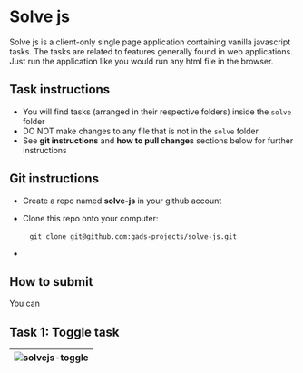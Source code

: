 # Solve js
Solve js is a client-only single page application containing vanilla javascript tasks. The tasks are related to features generally found in web applications. Just run the application like you would run any html file in the browser.

## Task instructions
* You will find tasks (arranged in their respective folders) inside the `solve` folder
* DO NOT make changes to any file that is not in the `solve` folder
* See **git instructions** and **how to pull changes** sections below for further instructions

## Git instructions
* Create a repo named **solve-js** in your github account

* Clone this repo onto your computer:

&nbsp;&nbsp;&nbsp;&nbsp;&nbsp;&nbsp;&nbsp;&nbsp;&nbsp;`git clone git@github.com:gads-projects/solve-js.git`

* 

## How to submit
You can
## Task 1: Toggle task

|![solvejs-toggle](https://user-images.githubusercontent.com/45185388/131866859-adb49d23-710b-4d89-a602-e146273fd785.gif)|
|--|
